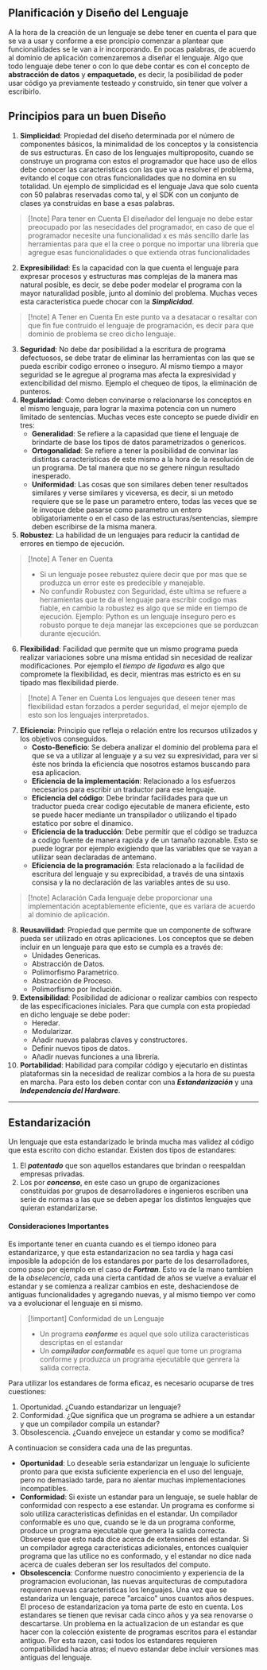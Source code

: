 
## Planificación y Diseño del Lenguaje

A la hora de la creación de un lenguaje se debe tener en cuenta el para que se va a usar y conforme a ese proncipio comenzar a plantear que funcionalidades se le van a ir incorporando. En pocas palabras, de acuerdo al dominio de aplicación comenzaremos a diseñar el lenguaje.
Algo que todo lenguaje debe tener o con lo que debe contar es con el concepto de **abstracción de datos** y **empaquetado**, es decir, la posibilidad de poder usar código ya previamente testeado y construido, sin tener que volver a escribirlo.

## Principios para un buen Diseño

1. **Simplicidad**: Propiedad del diseño determinada por el número de componentes básicos, la minimalidad de los conceptos y la consistencia de sus estructuras. En caso de los lenguajes multiproposito, cuando se construye un programa con estos el programador que hace uso de ellos debe conocer las caracteristicas con las que va a resolver el problema, evitando el coque con otras funcionalidades que no domina en su totalidad. Un ejemplo de simplicidad es el lenguaje Java que solo cuenta con 50 palabras reservadas como tal, y el SDK con un conjunto de clases ya construidas en base a esas palabras.

>[!note] Para tener en Cuenta
>El diseñador del lenguaje no debe estar preocupado por las nesecidades del programador, en caso de que el programador necesite una funcionalidad x es más sencillo darle las herramientas para que el la cree o porque no importar una libreria que agregue esas funcionalidades o que extienda otras funcionalidades

2. **Expresibilidad**: Es la capacidad con la que cuenta el lenguaje para expresar procesos y estructuras mas complejas de la manera mas natural posible, es decir, se debe poder modelar el programa con la mayor naturalidad posible, junto al dominio del problema. Muchas veces esta caracteristica puede chocar con la ***Simplicidad***.

>[!note] A Tener en Cuenta
>En este punto va a desatacar o resaltar con que fin fue contruido el lenguaje de programación, es decir para que dominio de problema se creo dicho lenguaje.

3. **Seguridad**: No debe dar posibilidad a la escritura de programa defectuosos, se debe tratar de eliminar las herramientas con las que se pueda escribir codigo erroneo o inseguro. Al mismo tiempo a mayor seguridad se le agregue al programa mas afecta la expresividad y extencibilidad del mismo. Ejemplo el chequeo de tipos, la eliminación de punteros. 
4. **Regularidad**: Como deben convinarse o relacionarse los conceptos en el mismo lenguaje, para lograr la maxima potencia con un numero limitado de sentencias. Muchas veces este concepto se puede dividir en tres: 
	- **Generalidad**: Se refiere a la capasidad que tiene el lenguaje de brindarte de base los tipos de datos parametrizados o genericos.
	- **Ortogonalidad**: Se refiere a tener la posibilidad de convinar las distintas caracteristicas de este mismo a la hora de la resolución de un programa. De tal manera que no se genere ningun resultado inesperado.
	- **Uniformidad**: Las cosas que son similares deben tener resultados similares y verse similares y viceversa, es decir, si un metodo requiere que se le pase un parametro entero, todas las veces que se le invoque debe pasarse como parametro un entero obligatoriamente o en el caso de las estructuras/sentencias, siempre deben escribirse de la misma manera.
5. **Robustez**: La habilidad de un lenguajes para reducir la cantidad de errores en tiempo de ejecución.

>[!note] A Tener en Cuenta
> - Si un lenguaje posee rebustez quiere decir que por mas que se produzca un error este es predecible y manejable.
> - No confundir Robustez con Seguridad, éste ultima se refuere a herramientas que te da el lenguaje para escribir codigo mas fiable, en cambio la robustez es algo que se mide en tiempo de ejecución. Ejemplo: Python es un lenguaje inseguro pero es robusto porque te deja manejar las excepciones que se porduzcan durante ejecución.

6. **Flexibilidad**: Facilidad que permite que un mismo programa pueda realizar variaciones sobre una misma entidad sin necesidad de realizar modificaciones. Por ejemplo el *tiempo de ligadura* es algo que compromete la flexibilidad, es decir, mientras mas estricto es en su tipado mas flexibilidad pierde.

>[!note] A Tener en Cuenta
>Los lenguajes que deseen tener mas flexibilidad estan forzados a perder seguridad, el mejor ejemplo de esto son los lenguajes interpretados.

7. **Eficiencia**: Principio que refleja o relación entre los recursos utilizados y los objetivos conseguidos. 
	- **Costo-Beneficio**: Se debera analizar el dominio del problema para el que se va a utilizar al lenguaje y a su vez su expresividad, para ver si éste nos brinda la eficiencia que nosotros estamos buscando para esa aplicacion.
	- **Eficiencia de la implementación**: Relacionado a los esfuerzos necesarios para escribir un traductor para ese lenguaje.
	- **Eficiencia del código**: Debe brindar facilidades para que un traductor pueda crear codigo ejecutable de manera eficiente, esto se puede hacer mediante un transpilador o utilizando el tipado estatico por sobre el dinamico.
	- **Eficiencia de la traducción**: Debe permitir que el código se traduzca a codigo fuente de manera rapida y de un tamaño razonable. Esto se puede lograr por ejemplo exigiendo que las variables que se vayan a utilizar sean declaradas de antemano.
	- **Eficiencia de la programación**: Esta relacionado a la facilidad de escritura del lenguaje y su exprecibidad, a través de una sintaxis consisa y la no declaración de las variables antes de su uso.

>[!note] Aclaración
>Cada lenguaje debe proporcionar una implementación aceptablemente eficiente, que es variara de acuerdo al dominio de aplicación.

8. **Reusavilidad**: Propiedad que permite que un componente de software pueda ser utilizado en otras aplicaciones. Los conceptos que se deben incluir en un lenguaje para que esto se cumpla es a través de:
	- Unidades Genericas.
	- Abstracción de Datos.
	- Polimorfismo Parametrico.
	- Abstracción de Proceso.
	- Polimorfismo por Inclución.
9. **Extensibilidad**: Posibilidad de adicionar o realizar cambios con respecto de las especificaciones iniciales. Para que cumpla con esta propiedad en dicho lenguaje se debe poder:
	- Heredar.
	- Modularizar.
	- Añadir nuevas palabras claves y constructores.
	- Definir nuevos tipos de datos.
	- Añadir nuevas funciones a una librería.
10. **Portabilidad**: Habilidad para compilar código y ejecutarlo en distintas plataformas sin la necesidad de realizar combios a la hora de su puesta en marcha. Para esto los deben contar con una ***Estandarización*** y una ***Independencia del Hardware***.

---

## Estandarización

Un lenguaje que esta estandarizado le brinda mucha mas validez al código que esta escrito con dicho estandar. Existen dos tipos de estandares:

1. El ***patentado*** que son aquellos estandares que brindan o reespaldan empresas privadas.
2. Los por ***concenso***, en este caso un grupo de organizaciones constituidas por grupos de desarrolladores e ingenieros escriben una serie de normas a las que se deben apegar los distintos lenguajes que quieran estandarizarse.

#### Consideraciones Importantes

Es importante tener en cuanta cuando es el tiempo idoneo para estandarizarce, y que esta estandarizacion no sea tardia y haga casi imposible la adopción de los estandares por parte de los desarrolladores, como paso por ejemplo en el caso de ***Fortran***. Esto va de la mano tambien de la *obselecencia*, cada una cierta cantidad de años se vuelve a evaluar el estandar y se comienza a realizar cambios en este, deshaciendose de antiguas funcionalidades y agregando nuevas, y al mismo tiempo ver como va a evolucionar el lenguaje en si mismo.

>[!important] Conformidad de un Lenguaje
>- Un programa ***conforme*** es aquel que solo utiliza caracteristicas descriptas en el estandar
>- Un ***compilador conformable*** es aquel que tome un programa conforme y produzca un programa ejecutable que genrera la salida correcta.

Para utilizar los estandares de forma eficaz, es necesario ocuparse de tres cuestiones:
1. Oportunidad. ¿Cuando estandarizar un lenguaje?
2. Conformidad. ¿Que significa que un programa se adhiere a un estandar y que un compilador compila un estandar?
3. Obsolescencia. ¿Cuando envejece un estandar y como se modifica?

A continuacion se considera cada una de las preguntas.

- **Oportunidad**: Lo deseable seria estandarizar un lenguaje lo suficiente pronto para que exista suficiente experiencia en el uso del lenguaje, pero no demasiado tarde, para no alentar muchas implementaciones incompatibles.
- **Conformidad**: Si existe un estandar para un lenguaje, se suele hablar de conformidad con respecto a ese estandar. Un programa es conforme si solo utiliza caracteristicas definidas en el estandar. Un compilador conformable es uno que, cuando se le da un programa conforme, produce un programa ejecutable que genera la salida correcta. Observese que esto nada dice acerca de extensiones del estandar. Si un compilador agrega caracteristicas adicionales, entonces cualquier programa que las utilice no es conformado, y el estandar no dice nada acerca de cuales deberan ser los resultados del computo.
- **Obsolescencia**: Conforme nuestro conocimiento y experiencia de la programacion evolucionan, las nuevas arquitecturas de computadora requieren nuevas caracteristicas los lenguajes. Una vez que se estandariza un lenguaje, parece "arcaico" unos cuantos años despues. El proceso de estandarizacion ya toma parte de esto en cuenta. Los estandares se tienen que revisar cada cinco años y ya sea renovarse o descartarse. Un problema en la actualizacion de un estandar es que hacer con la colección existente de programas escritos para el estandar antiguo. Por esta razon, casi todos los estandares requieren compatibilidad hacia atras; el nuevo estandar debe incluir versiones mas antiguas del lenguaje.